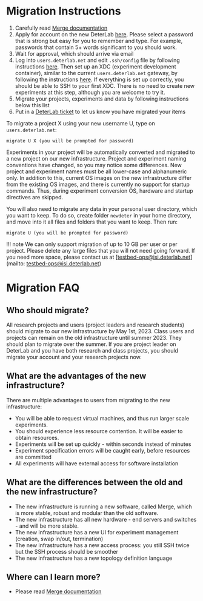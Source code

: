 # Migration Instructions

1. Carefully read [Merge documentation](https://mergetb.org/docs/)
2. Apply for account on the new DeterLab [here](https://launch.mod.deterlab.net/registration). Please select a password that is strong but easy for you to remember and type. For example, passwords that contain 5+ words significant to you should work.
3. Wait for approval, which should arrive via email
4. Log into  `users.deterlab.net` and edit `.ssh/config` file by following instructions [here](https://mergetb.org/docs/experimentation/xdc/#ssh-configuration-for-old-openssh-versions). Then set up an XDC (experiment development container), similar to the current `users.deterlab.net` gateway, by following the instructions [here](https://mergetb.org/docs/experimentation/hello-world-gui/#create-an-xdc).  If everything is set up correctly, you should be able to SSH to your first XDC. There is no need to create new experiments at this step, although you are welcome to try it.
5. Migrate your projects, experiments and data by following instructions below this list
6. Put in a [DeterLab ticket](getting-help.md) to let us know you have migrated your items

To migrate a project X using your new username U, type on `users.deterlab.net`:

```
migrate U X (you will be prompted for password)
```

Experiments in your project will be automatically converted and migrated to a new project on our new infrastructure. Project and experiment naming conventions have changed, so you may notice some differences. New project and experiment names must be all lower-case and alphanumeric only. In addition to this, current OS images on the new infrastructure differ from the existing OS images, and there is currently no support for startup commands. Thus, during experiment conversion OS, hardware and startup directives are skipped.

You will also need to migrate any data in your personal user directory, which you want to keep. To do so, create folder `newdeter` in your home directory, and move into it all files and folders that you want to keep. Then run:

```
migrate U (you will be prompted for password)
```

!!! note
    We can only support migration of up to 10 GB per user or per project. Please delete any large files that you will not need going forward. If you need more space, please contact us at [testbed-ops@isi.deterlab.net](mailto: testbed-ops@isi.deterlab.net)


# Migration FAQ

## Who should migrate?

All research projects and users (project leaders and research students) should migrate to our new infrastructure by May 1st, 2023. Class users and projects can remain on the old infrastructure until summer 2023. They should plan to migrate over the summer. If you are project leader on DeterLab and you have both research and class projects, you should migrate your account and your research projects now.

## What are the advantages of the new infrastructure?

There are multiple advantages to users from migrating to the new infrastructure:

* You will be able to request virtual machines, and thus run larger scale experiments.
* You should experience less resource contention. It will be easier to obtain resources.
* Experiments will be set up quickly - within seconds instead of minutes
* Experiment specification errors will be caught early, before resources are committed
* All experiments will have external access for software installation

## What are the differences between the old and the new infrastructure?

* The new infrastructure is running a new software, called Merge, which is more stable, robust and modular than the old software.
* The new infrastructure has all new hardware - end servers and switches - and will be more stable.
* The new infrastructure has a new UI for experiment management (creation, swap in/out, termination)
* The new infrastructure has a new access process: you still SSH twice but the SSH process should be smoother
* The new infrastructure has a new topology definition language

## Where can I learn more?
- Please read [Merge documentation](https://mergetb.org/docs/)


